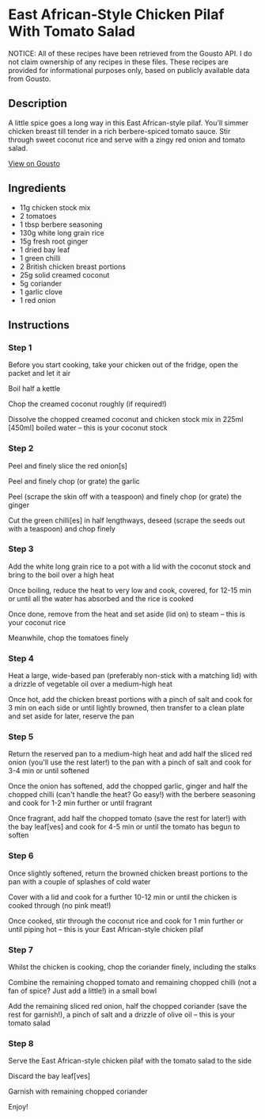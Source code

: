 # East African-Style Chicken Pilaf With Tomato Salad

NOTICE: All of these recipes have been retrieved from the Gousto API. I do not claim ownership of any recipes in these files. These recipes are provided for informational purposes only, based on publicly available data from Gousto.

## Description

A little spice goes a long way in this East African-style pilaf. You’ll simmer chicken breast till tender in a rich berbere-spiced tomato sauce. Stir through sweet coconut rice and serve with a zingy red onion and tomato salad.

[View on Gousto](https://www.gousto.co.uk/recipes/cookbook/east-african-style-chicken-pilaf-with-tomato-salad)

## Ingredients

- 11g chicken stock mix
- 2 tomatoes
- 1 tbsp berbere seasoning
- 130g white long grain rice
- 15g fresh root ginger
- 1 dried bay leaf
- 1 green chilli
- 2 British chicken breast portions
- 25g solid creamed coconut
- 5g coriander
- 1 garlic clove
- 1 red onion

## Instructions


### Step 1

Before you start cooking, take your chicken out of the fridge, open the packet and let it air

Boil half a kettle

Chop the creamed coconut roughly (if required!)

Dissolve the chopped creamed coconut and chicken stock mix in 225ml <span class="text-danger">[450ml</span>] boiled water – this is your coconut stock


### Step 2

Peel and finely slice the red onion<span class="text-danger">[s]</span>

Peel and finely chop (or grate) the garlic

Peel (scrape the skin off with a teaspoon) and finely chop (or grate) the ginger

Cut the green chilli<span class="text-danger">[es]</span> in half lengthways, deseed (scrape the seeds out with a teaspoon) and chop finely


### Step 3

Add the white long grain rice to a pot with a lid with the coconut stock and bring to the boil over a high heat

Once boiling, reduce the heat to very low and cook, covered, for 12-15 min or until all the water has absorbed and the rice is cooked

Once done, remove from the heat and set aside (lid on) to steam – this is your coconut rice

Meanwhile, chop the tomatoes finely


### Step 4

Heat a large, wide-based pan (preferably non-stick with a matching lid) with a drizzle of vegetable oil over a medium-high heat

Once hot, add the chicken breast portions with a pinch of salt and cook for 3 min on each side or until lightly browned, then transfer to a clean plate and set aside for later, reserve the pan


### Step 5

Return the reserved pan to a medium-high heat and add half the sliced red onion (you'll use the rest later!) to the pan with a pinch of salt and cook for 3-4 min or until softened

Once the onion has softened, add the chopped garlic, ginger and half the chopped chilli (can't handle the heat? Go easy!) with the berbere seasoning and cook for 1-2 min further or until fragrant

Once fragrant, add half the chopped tomato (save the rest for later!) with the bay leaf<span class="text-danger">[ves]</span> and cook for 4-5 min or until the tomato has begun to soften


### Step 6

Once slightly softened, return the browned chicken breast portions to the pan with a couple of splashes of cold water

Cover with a lid and cook for a further 10-12 min or until the chicken is cooked through (no pink meat!)

Once cooked, stir through the coconut rice and cook for 1 min further or until piping hot – this is your East African-style chicken pilaf


### Step 7

Whilst the chicken is cooking, chop the coriander finely, including the stalks

Combine the remaining chopped tomato and remaining chopped chilli (not a fan of spice? Just add a little!) in a small bowl

Add the remaining sliced red onion, half the chopped coriander (save the rest for garnish!), a pinch of salt and a drizzle of olive oil – this is your tomato salad

### Step 8

Serve the East African-style chicken pilaf with the tomato salad to the side

Discard the bay leaf<span class="text-danger">[ves]</span>

Garnish with remaining chopped coriander

Enjoy!

